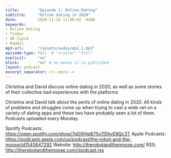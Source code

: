 ```yaml
---
title:        "Episode 1: Online Dating"
subtitle:     "Online dating in 2020"
date:         2020-11-16 11:00:02 -0400
keywords:
- Online Dating
- Tinder
- OK Cupid
- Reddit
mp3-url:      "/assets/audio/ep1.1.mp3"
episode-type: full  # "trailer" "full"
explicit:     "no"
block:        "no" # no means it is published
layout: podcast
excerpt_separator: <!--more-->
---
```

Christina and David discuss online dating in 2020, as well as some stories of their collective bad experiences with the platforms
<!--more-->
Christina and David talk about the perils of online dating in 2020. All kinds of problems and struggles come up when trying to cast a wide net on a variety of dating apps and these two have probably seen a lot of them. Podcasts uploaded every Monday.


Spotify Podcasts: https://open.spotify.com/show/7qD0HipB75x11DhvE8Qc3T
Apple Podcasts: https://podcasts.apple.com/us/podcast/the-robot-and-the-moose/id1540647292
Website: http://therobotandthemoose.com/
RSS: http://therobotandthemoose.com//podcast.rss
